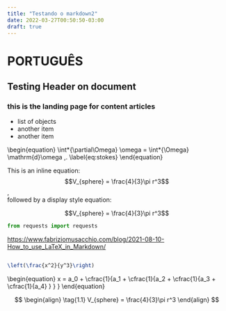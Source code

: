 ```yaml
---
title: "Testando o markdown2"
date: 2022-03-27T00:50:50-03:00
draft: true
---
```


# PORTUGUÊS

## Testing Header on document

### this is the landing page for content articles

-   list of objects
-   another item
-   another item

\begin{equation}
\int*{\partial\Omega} \omega = \int*{\Omega} \mathrm{d}\omega \,.
\label{eq:stokes}
\end{equation}

This is an inline equation: $$V_{sphere} = \frac{4}{3}\pi r^3$$,<br>
followed by a display style equation:

$$V_{sphere} = \frac{4}{3}\pi r^3$$

```python
from requests import requests
```

https://www.fabriziomusacchio.com/blog/2021-08-10-How_to_use_LaTeX_in_Markdown/

```latex

\left(\frac{x^2}{y^3}\right)

```

\begin{equation}
x = a_0 + \cfrac{1}{a_1 + \cfrac{1}{a_2 + \cfrac{1}{a_3 + \cfrac{1}{a_4} } } }
\end{equation}

$$
\begin{align}
  \tag{1.1}
  V_{sphere} = \frac{4}{3}\pi r^3
\end{align}
$$

